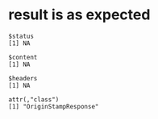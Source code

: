 # result is as expected

    $status
    [1] NA
    
    $content
    [1] NA
    
    $headers
    [1] NA
    
    attr(,"class")
    [1] "OriginStampResponse"


